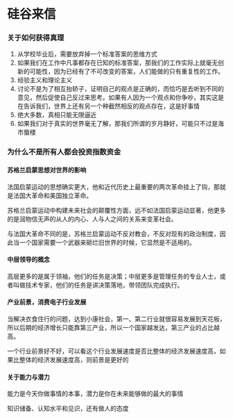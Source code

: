 # 硅谷来信

### 关于如何获得真理

1. 从学校毕业后，需要放弃掉一个标准答案的思维方式
2. 如果我们在工作中凡事都存在已知的标准答案，那我们的工作实际上就毫无创新的可能性，因为已经有了不可改变的答案，人们能做的只有重复性的工作。
3. 经验主义和理论主义
4. 讨论不是为了相互抬轿子，证明自己的观点是正确的，而恰巧是去听到不同的意见，然后促使自己反过来思考。如果有人因为一个观点和你争吵，其实这是在告诉我们，世界上还有另一个种截然相反的观点存在，这是好事情
5. 绝大多数，真相只能无限逼近
6. 如果我们对于真实的世界毫无了解，那我们所谓的岁月静好，可能只不过是海市蜃楼





### 为什么不是所有人都会投资指数资金

#### 苏格兰启蒙思想对世界的影响

法国启蒙运动的思想确实更大，他和近代历史上最重要的两次革命挂上了钩，那就是法国大革命和美国独立革命。

苏格兰启蒙运动中构建未来社会的颠覆性方面，远不如法国启蒙运动显著，他更多的是润物信无声的从人的内心、人与人之间的关系来变革社会。

与法国大革命不同的是，苏格兰启蒙运动不反对教会，不反对现有的政治制度，因此当一个国家需要一个武器来砸烂旧世界的时候，它显然是不适用的。



#### 中层领导的概念

高层更多的是属于领袖，他们的任务是决策；中层更多是管理任务的专业人士，或者叫做技术专家，他们的任务是讲决策落地，带领团队完成执行。



#### 产业前景，消费电子行业发展

当解决衣食住行的问题，达到小康社会，第一、第二行业就很容易发展到天花板，所以后期的经济增长只能靠第三产业，所以一个国家越发达，第三产业的占比越高。

一个行业前景好不好，可以看这个行业发展速度是否比整体的经济发展速度高，如果比整体的经济发展速度高，则前景是更好的



#### 关于能力与潜力

能力是今天你做事情的本事，潜力是你在未来能够做的最大的事情

知识储备、认知水平和见识，还有做人的态度